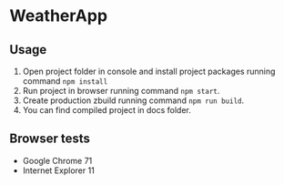 # WeatherApp

## Usage

1. Open project folder in console and install project packages running command `npm install`
2. Run project in browser running command `npm start`.
3. Create production zbuild running command `npm run build`.
4. You can find compiled project in docs folder.

## Browser tests
- Google Chrome 71
- Internet Explorer 11
